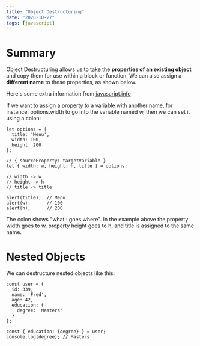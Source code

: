 ```yaml
---
title: "Object Destructuring"
date: "2020-10-27"
tags: [javascript]
---
```


# Summary
Object Destructuring allows us to take the **properties of an existing object** and copy them for use within a block or function.
We can also assign a **different name** to these properties, as shown below.

Here's some extra information from [javascript.info](https://javascript.info/destructuring-assignment#object-destructuring)

If we want to assign a property to a variable with another name, for instance, options.width to go into the variable named w, then we can set it using a colon:
```
let options = {
  title: 'Menu',
  width: 100,
  height: 200
};

// { sourceProperty: targetVariable }
let { width: w, height: h, title } = options;

// width -> w
// height -> h
// title -> title

alert(title);  // Menu
alert(w);      // 100
alert(h);      // 200
```

The colon shows "what : goes where". In the example above the property width goes to w, property height goes to h, and title is assigned to the same name. 

# Nested Objects
We can destructure nested objects like this:

```
const user = {
  id: 339,
  name: 'Fred',
  age: 42,
  education: {
    degree: 'Masters'
  }
};

const { education: {degree} } = user;
console.log(degree); // Masters
```